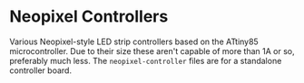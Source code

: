 Neopixel Controllers
====================

Various Neopixel-style LED strip controllers based on the ATtiny85 microcontroller. Due to their size these aren't capable of more than 1A or so, preferably much less. The `neopixel-controller` files are for a standalone controller board.
